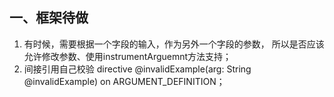 ## 一、框架待做 
1. 有时候，需要根据一个字段的输入，作为另外一个字段的参数，
所以是否应该允许修改参数、使用instrumentArguemnt方法支持； 
2. 间接引用自己校验
 directive @invalidExample(arg: String @invalidExample) on ARGUMENT_DEFINITION；

